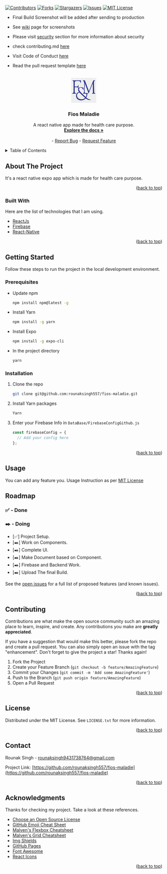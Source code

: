 <div id="top"></div>

<!-- PROJECT SHIELDS -->
<!--
*** I'm using markdown "reference style" links for readability.
*** Reference links are enclosed in brackets [ ] instead of parentheses ( ).
*** See the bottom of this document for the declaration of the reference variables
*** for contributors-url, forks-url, etc. This is an optional, concise syntax you may use.
*** https://www.markdownguide.org/basic-syntax/#reference-style-links
-->

[![Contributors][contributors-shield]][contributors-url]
[![Forks][forks-shield]][forks-url]
[![Stargazers][stars-shield]][stars-url]
[![Issues][issues-shield]][issues-url]
[![MIT License][license-shield]][license-url]

- Final Build Screenshot will be added after sending to production

- See [wiki](https://github.com/rounaksingh557/fios-maladie/wiki) page for screenshots 

- Please visit [security](https://github.com/rounaksingh557/fios-maladie/security/policy) section for more information about security

- check contributing.md [here](https://github.com/rounaksingh557/fios-maladie/blob/master/CONTRIBUTING.md)

- Visit Code of Conduct [here](https://github.com/rounaksingh557/fios-maladie/blob/master/CODE_OF_CONDUCT.md)

- Read the pull request template [here](https://github.com/rounaksingh557/fios-maladie/blob/master/.github/Pull_request_template.md)

<!-- PROJECT LOGO -->
<br />
<div align="center">
  <a href="https://github.com/rounaksingh557/fios-maladie">
    <img src="./assets/Image/logoSvg.svg" alt="Logo" width="80" height="80">
  </a>

  <h3 align="center">Fios Maladie</h3>

  <p align="center">
    A react native app made for health care purpose.
    <br />
    <a href="https://github.com/rounaksingh557/fios-maladie#readme"><strong>Explore the docs »</strong></a>
    <br />
    <br />
    -
    <a href="https://github.com/rounaksingh557/fios-maladie/issues">Report Bug</a>
    -
    <a href="https://github.com/rounaksingh557/fios-maladie/issues">Request Feature</a>
  </p>
</div>

<!-- TABLE OF CONTENTS -->
<details>
  <summary>Table of Contents</summary>
  <ol>
    <li>
      <a href="#about-the-project">About The Project</a>
      <ul>
        <li><a href="#built-with">Built With</a></li>
      </ul>
    </li>
    <li>
      <a href="#getting-started">Getting Started</a>
      <ul>
        <li><a href="#prerequisites">Prerequisites</a></li>
        <li><a href="#installation">Installation</a></li>
      </ul>
    </li>
    <li><a href="#usage">Usage</a></li>
    <li><a href="#roadmap">Roadmap</a></li>
    <li><a href="#contributing">Contributing</a></li>
    <li><a href="#license">License</a></li>
    <li><a href="#contact">Contact</a></li>
    <li><a href="#acknowledgments">Acknowledgments</a></li>
  </ol>
</details>

<!-- ABOUT THE PROJECT -->

## About The Project

It's a react native expo app which is made for health care purpose.

<p align="right">(<a href="#top">back to top</a>)</p>

### Built With

Here are the list of technologies that I am using.

- [ReactJs](https://reactjs.org/)
- [Firebase](https://firebase.google.com)
- [React-Native](https://reactnative.dev/)

<p align="right">(<a href="#top">back to top</a>)</p>

<!-- GETTING STARTED -->

## Getting Started

Follow these steps to run the project in the local development environment.

### Prerequisites

- Update npm

  ```sh
  npm install npm@latest -g
  ```

- Install Yarn
  ```sh
  npm install -g yarn
  ```
- Install Expo
  ```sh
  npm install -g expo-cli
  ```
- In the project directory
  ```sh
  yarn
  ```

### Installation

1. Clone the repo
   ```sh
   git clone git@github.com:rounaksingh557/fios-maladie.git
   ```
1. Install Yarn packages
   ```sh
   Yarn
   ```
1. Enter your Firebase Info in `DataBase/FirebaseConfigGithub.js`
   ```js
   const firebaseConfig = {
     // Add your config here
   };
   ```

<p align="right">(<a href="#top">back to top</a>)</p>

<!-- USAGE EXAMPLES -->

## Usage

You can add any feature you. Usage Instruction as per [MIT License](https://github.com/rounaksingh557/fios-maladie/blob/master/LICENSE.txt)

<!-- ROADMAP -->

## Roadmap

### ✅ - Done

### ✒️ - Doing

- [✅] Project Setup.
- [✒️] Work on Components.
- [✒️] Complete UI.
- [✒️] Make Document based on Component.
- [✒️] Firebase and Backend Work.
- [✒️] Upload The final Build.

See the [open issues](https://github.com/rounaksingh557/fios-maladie/issues) for a full list of proposed features (and known issues).

<p align="right">(<a href="#top">back to top</a>)</p>

<!-- CONTRIBUTING -->

## Contributing

Contributions are what make the open source community such an amazing place to learn, inspire, and create. Any contributions you make are **greatly appreciated**.

If you have a suggestion that would make this better, please fork the repo and create a pull request. You can also simply open an issue with the tag "enhancement".
Don't forget to give the project a star! Thanks again!

1. Fork the Project
2. Create your Feature Branch (`git checkout -b feature/AmazingFeature`)
3. Commit your Changes (`git commit -m 'Add some AmazingFeature'`)
4. Push to the Branch (`git push origin feature/AmazingFeature`)
5. Open a Pull Request

<p align="right">(<a href="#top">back to top</a>)</p>

<!-- LICENSE -->

## License

Distributed under the MIT License. See `LICENSE.txt` for more information.

<p align="right">(<a href="#top">back to top</a>)</p>

<!-- CONTACT -->

## Contact

Rounak Singh - rounaksingh9431738764@gmail.com

Project Link: [https://github.com/rounaksingh557/fios-maladie](https://github.com/rounaksingh557/fios-maladie)

<p align="right">(<a href="#top">back to top</a>)</p>

<!-- ACKNOWLEDGMENTS -->

## Acknowledgments

Thanks for checking my project. Take a look at these references.

- [Choose an Open Source License](https://choosealicense.com)
- [GitHub Emoji Cheat Sheet](https://www.webpagefx.com/tools/emoji-cheat-sheet)
- [Malven's Flexbox Cheatsheet](https://flexbox.malven.co/)
- [Malven's Grid Cheatsheet](https://grid.malven.co/)
- [Img Shields](https://shields.io)
- [GitHub Pages](https://pages.github.com)
- [Font Awesome](https://fontawesome.com)
- [React Icons](https://react-icons.github.io/react-icons/search)

<p align="right">(<a href="#top">back to top</a>)</p>

<!-- MARKDOWN LINKS & IMAGES -->
<!-- https://www.markdownguide.org/basic-syntax/#reference-style-links -->

[contributors-shield]: https://img.shields.io/github/contributors/rounaksingh557/fios-maladie.svg?style=for-the-badge
[contributors-url]: https://github.com/rounaksingh557/fios-maladie/graphs/contributors
[forks-shield]: https://img.shields.io/github/forks/rounaksingh557/fios-maladie.svg?style=for-the-badge
[forks-url]: https://github.com/rounaksingh557/fios-maladie/network/members
[stars-shield]: https://img.shields.io/github/stars/rounaksingh557/fios-maladie.svg?style=for-the-badge
[stars-url]: https://github.com/rounaksingh557/fios-maladie/stargazers
[issues-shield]: https://img.shields.io/github/issues/rounaksingh557/fios-maladie.svg?style=for-the-badge
[issues-url]: https://github.com/rounaksingh557/fios-maladie/issues
[license-shield]: https://img.shields.io/github/license/rounaksingh557/fios-maladie.svg?style=for-the-badge
[license-url]: https://github.com/rounaksingh557/fios-maladie/blob/master/LICENSE.txt
